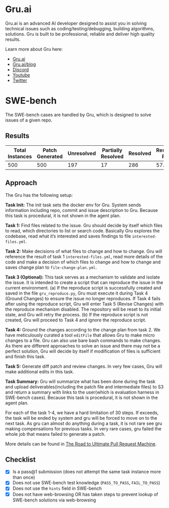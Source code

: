 # Gru.ai

Gru.ai is an advanced AI developer designed to assist you in solving technical issues such as coding/testing/debugging, building algorithms, solutions. Gru is built to be professional, reliable and deliver high quality results.

Learn more about Gru here:

-   [Gru.ai](https://gru.ai)
-   [Gru.ai/blog](https://gru.ai/blog)
-   [Discord](https://discord.gg/jGNWxZbCXs)
-   [Youtube](https://www.youtube.com/channel/UCAIIFJR9CItz7SM-Kjx_YhQ)
-   [Twitter](https://twitter.com/BabelCloudAI)

# SWE-bench

The SWE-bench cases are handled by Gru, which is designed to solve issues of a given repo.

## Results

| Total Instances | Patch Generated | Unresolved | Partially Resolved | Resolved | Resolved Rate |
| --------------- | --------------- | ---------- | ------------------ | -------- | ------------- |
| 500             | 500             | 197        | 17                 | 286      | 57.20%        |

## Approach

The Gru has the following setup:

**Task Init:** The init task sets the docker env for Gru. System sends information including repo, commit and issue description to Gru. Because this task is procedural, it is not shown in the agent plan.

**Task 1:** Find files related to the issue. Gru should decide by itself which files to read, which directories to list or search code. Basically Gru explores the codebase, read what it’s interested and saves findings to file `interested-files.yml`.

**Task 2:** Make decisions of what files to change and how to change. Gru will reference the result of task 1 `interested-files.yml`, read more details of the code and make a decision of which files to change and how to change and saves change plan to `file-change-plan.yml`.

**Task 3 (Optional):** This task serves as a mechanism to validate and isolate the issue. It is intended to create a script that can reproduce the issue in the current environment. (a) If the reproduce script is successfully created and saved in the file `gru_reproduce.py`, Gru must execute it during Task 4 (Ground Changes) to ensure the issue no longer reproduces. If Task 4 fails after using the reproduce script, Gru will enter Task 5 (Revise Changes) with the reproduce mechanism disabled. The repository will be reset to its initial state, and Gru will retry the process. (b) If the reproduce script is not created, Gru will proceed to Task 4 and ignore the reproduce script.

**Task 4:** Ground the changes according to the change plan from task 2. We have meticulously curated a tool `editFile` that allows Gru to make micro changes to a file. Gru can also use bare bash commands to make changes. As there are different approaches to solve an issue and there may not be a perfect solution, Gru will decide by itself if modification of files is sufficient and finish this task.

**Task 5:** Generate diff patch and review changes. In very few cases, Gru will make additional edits in this task.

**Task Summary:** Gru will summarize what has been done during the task and upload deliverables(including the patch file and intermediate files) to S3 and return a summary with links to the user(which is evaluation harness in SWE-bench cases). Because this task is procedural, it is not shown in the agent plan.

For each of the task 1-4, we have a hard limitation of 30 steps. If exceeds, the task will be ended by system and gru will be forced to move on to the next task. As gru can almost do anything during a task, it is not rare see gru making compensations for previous tasks. In very rare cases, gru failed the whole job that means failed to generate a patch.

More details can be found in [The Road to Ultimate Pull Request Machine](https://gru.ai/blog/road-to-ultimate-pull-request-machine/).

## Checklist

-   [x] Is a pass@1 submission (does not attempt the same task instance more than once)
-   [x] Does not use SWE-bench test knowledge (`PASS_TO_PASS`, `FAIL_TO_PASS`)
-   [x] Does not use the `hints` field in SWE-bench
-   [x] Does not have web-browsing OR has taken steps to prevent lookup of SWE-bench solutions via web-browsing
